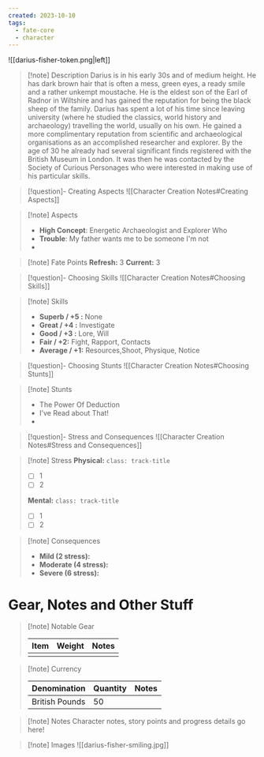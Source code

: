 ```yaml
---
created: 2023-10-10
tags: 
  - fate-core
  - character
---
```

![[darius-fisher-token.png|left]]
> [!note] Description
> Darius is in his early 30s and of medium height. He has dark brown hair that is often a mess, green eyes, a ready smile and a rather unkempt moustache. He is the eldest son of the Earl of Radnor in Wiltshire and has gained the reputation for being the black sheep of the family. Darius has spent a lot of his time since leaving university (where he studied the classics, world history and archaeology) travelling the world, usually on his own. He gained a more complimentary reputation from scientific and archaeological organisations as an accomplished researcher and explorer. By the age of 30 he already had several significant finds registered with the British Museum in London. It was then he was contacted by the Society of Curious Personages who were interested in making use of his particular skills.

> [!question]- Creating Aspects
> ![[Character Creation Notes#Creating Aspects]]

> [!note] Aspects
> - **High Concept**: Energetic Archaeologist and Explorer Who
> - **Trouble**: My father wants me to be someone I'm not
> - 

> [!note] Fate Points
> **Refresh:** 3
> **Current:** 3

> [!question]- Choosing Skills 
> ![[Character Creation Notes#Choosing Skills]]

> [!note] Skills
>  - **Superb / +5 :**  None
>  - **Great / +4 :**  Investigate
>  - **Good / +3 :** Lore, Will
>  - **Fair / +2:** Fight, Rapport, Contacts
>  - **Average / +1:** Resources,Shoot, Physique, Notice

> [!question]- Choosing Stunts
> ![[Character Creation Notes#Choosing Stunts]]

> [!note] Stunts
> - The Power Of Deduction
> - I’ve Read about That!
> - 

> [!question]- Stress and Consequences
> ![[Character Creation Notes#Stress and Consequences]]

> [!note] Stress
> **Physical:** `class: track-title`
> - [ ] 1
> - [ ] 2
> 
> **Mental:** `class: track-title`
>  - [ ] 1
>  - [ ] 2

> [!note] Consequences
> - **Mild (2 stress):** 
> - **Moderate (4 stress):** 
> - **Severe (6 stress):** 

# Gear, Notes and Other Stuff

> [!note] Notable Gear
> 
> | Item | Weight | Notes |
> | ---- | ------ | ----- |
> |      |        |       |

> [!note] Currency
> 
> | Denomination | Quantity | Notes |
> | ---- | ------ | ----- |
> | British Pounds     |  50     |       |

> [!note] Notes
> Character notes, story points and progress details go here!

> [!note] Images
> ![[darius-fisher-smiling.jpg]]
